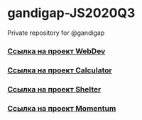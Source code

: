 # gandigap-JS2020Q3
Private repository for @gandigap

### [Cсылка на проект WebDev](https://rolling-scopes-school.github.io/gandigap-JS2020Q3/webdev/)
### [Cсылка на проект Calculator](https://rolling-scopes-school.github.io/gandigap-JS2020Q3/calculator/)
### [Cсылка на проект Shelter](https://rolling-scopes-school.github.io/gandigap-JS2020Q3/shelter/pages/main/)
### [Cсылка на проект Momentum](https://rolling-scopes-school.github.io/gandigap-JS2020Q3/momentum/)

